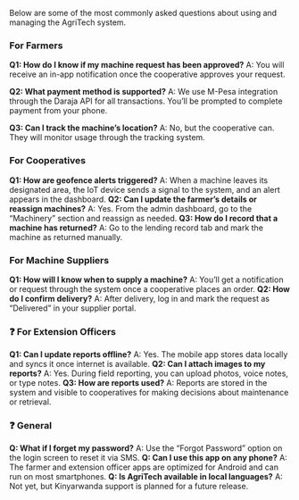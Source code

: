 Below are some of the most commonly asked questions about using and managing the AgriTech system.

### For Farmers

**Q1: How do I know if my machine request has been approved?**
A: You will receive an in-app notification once the cooperative approves your request.

**Q2: What payment method is supported?**
A: We use M-Pesa integration through the Daraja API for all transactions. You’ll be prompted to complete payment from your phone.

**Q3: Can I track the machine’s location?**
A: No, but the cooperative can. They will monitor usage through the tracking system.

### For Cooperatives

**Q1: How are geofence alerts triggered?**
A: When a machine leaves its designated area, the IoT device sends a signal to the system, and an alert appears in the dashboard.
**Q2: Can I update the farmer’s details or reassign machines?**
A: Yes. From the admin dashboard, go to the “Machinery” section and reassign as needed.
**Q3: How do I record that a machine has returned?**
A: Go to the lending record tab and mark the machine as returned manually.

### For Machine Suppliers

**Q1: How will I know when to supply a machine?**
A: You’ll get a notification or request through the system once a cooperative places an order.
**Q2: How do I confirm delivery?**
A: After delivery, log in and mark the request as “Delivered” in your supplier portal.

### :question: For Extension Officers

**Q1: Can I update reports offline?**
A: Yes. The mobile app stores data locally and syncs it once internet is available.
**Q2: Can I attach images to my reports?**
A: Yes. During field reporting, you can upload photos, voice notes, or type notes.
**Q3: How are reports used?**
A: Reports are stored in the system and visible to cooperatives for making decisions about maintenance or retrieval.

### :question: General

**Q: What if I forget my password?**
A: Use the “Forgot Password” option on the login screen to reset it via SMS.
**Q: Can I use this app on any phone?**
A: The farmer and extension officer apps are optimized for Android and can run on most smartphones.
**Q: Is AgriTech available in local languages?**
A: Not yet, but Kinyarwanda support is planned for a future release.
